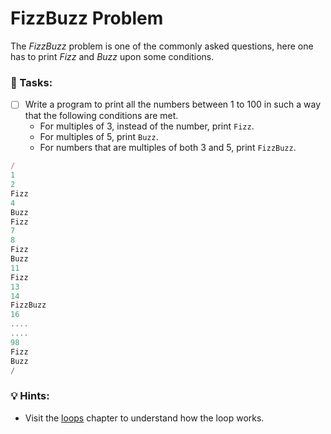 # FizzBuzz Problem

The _FizzBuzz_ problem is one of the commonly asked questions, here one has to print _Fizz_ and _Buzz_ upon some conditions.

### 📝 Tasks:

* [ ] Write a program to print all the numbers between 1 to 100 in such a way that the following conditions are met.
  * For multiples of 3, instead of the number, print `Fizz`.
  * For multiples of 5, print `Buzz`.
  * For numbers that are multiples of both 3 and 5, print `FizzBuzz`.

```javascript
/
1  
2  
Fizz  
4  
Buzz  
Fizz  
7  
8  
Fizz  
Buzz  
11  
Fizz  
13  
14  
FizzBuzz  
16  
....
....
98  
Fizz  
Buzz  
/
```

### 💡 Hints:

* Visit the [loops](../loops/) chapter to understand how the loop works.
